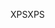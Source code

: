 <span data-ttu-id="1b1ff-101">XPS</span><span class="sxs-lookup"><span data-stu-id="1b1ff-101">XPS</span></span>
